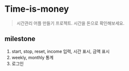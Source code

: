 # Time-is-money

> 시간관리 어플 만들기 프로젝트. 시간을 돈으로 확인해보세요.

## milestone

1. start, stop, reset, income 입력, 시간 표시, 금액 표시
2. weekly, monthly 통계
3. 로그인
